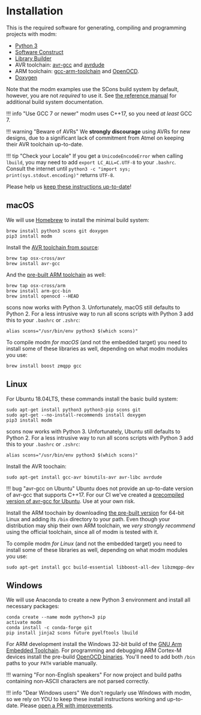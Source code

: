 # Installation

This is the required software for generating, compiling and programming projects
with modm:

- [Python 3](http://www.python.org/)
- [Software Construct](http://www.scons.org/)
- [Library Builder][lbuild]
- AVR toolchain: [avr-gcc][] and [avrdude][]
- ARM toolchain: [gcc-arm-toolchain][] and [OpenOCD][].
- [Doxygen](http://www.doxygen.nl)

Note that the modm examples use the SCons build system by default, however,
you are not *required* to use it. See [the reference manual](../../reference/build-systems) for
additional build system documentation.

!!! info "Use GCC 7 or newer"
	modm uses C++17, so you need *at least* GCC 7.

!!! warning "Beware of AVRs"
	We **strongly discourage** using AVRs for new designs, due to a significant
	lack of commitment from Atmel on keeping their AVR toolchain up-to-date.

!!! tip "Check your Locale"
	If you get a `UnicodeEncodeError` when calling `lbuild`, you may need to add
	`export LC_ALL=C.UTF-8` to your `.bashrc`. Consult the internet until
	`python3 -c "import sys; print(sys.stdout.encoding)"` returns `UTF-8`.

Please help us [keep these instructions up-to-date][contribute]!


## macOS

We will use [Homebrew](http://brew.sh/) to install the minimal build system:

	brew install python3 scons git doxygen
	pip3 install modm

Install the [AVR toolchain from source](https://github.com/osx-cross/homebrew-avr):

	brew tap osx-cross/avr
	brew install avr-gcc

And the [pre-built ARM toolchain](https://github.com/osx-cross/homebrew-arm) as
well:

	brew tap osx-cross/arm
	brew install arm-gcc-bin
	brew install openocd --HEAD

scons now works with Python 3. Unfortunately, macOS still defaults to Python 2.
For a less intrusive way to run all scons scripts with Python 3 add this to your
`.bashrc` or `.zshrc`:

	alias scons="/usr/bin/env python3 $(which scons)"

To compile modm *for macOS* (and not the embedded target) you need to install
some of these libraries as well, depending on what modm modules you use:

	brew install boost zmqpp gcc


## Linux

For Ubuntu 18.04LTS, these commands install the basic build system:

	sudo apt-get install python3 python3-pip scons git
	sudo apt-get --no-install-recommends install doxygen
	pip3 install modm

scons now works with Python 3. Unfortunately, Ubuntu still defaults to Python 2.
For a less intrusive way to run all scons scripts with Python 3 add this to your
`.bashrc` or `.zshrc`:

	alias scons="/usr/bin/env python3 $(which scons)"

Install the AVR toochain:

	sudo apt-get install gcc-avr binutils-avr avr-libc avrdude

!!! bug "avr-gcc on Ubuntu"
	Ubuntu does not provide an up-to-date version of avr-gcc that supports C++17.
	For our CI we've created a [precompiled version of avr-gcc for Ubuntu][avr-gcc-latest].
	Use at your own risk.

Install the ARM toochain by downloading [the pre-built version][gcc-arm-toolchain]
for 64-bit Linux and adding its `/bin` directory to your path.
Even though your distribution may ship their own ARM toolchain, we *very strongly
recommend* using the official toolchain, since all of modm is tested with it.

To compile modm *for Linux* (and not the embedded target) you need to install
some of these libraries as well, depending on what modm modules you use:

	sudo apt-get install gcc build-essential libboost-all-dev libzmqpp-dev


## Windows

We will use Anaconda to create a new Python 3 environment and install all
necessary packages:

    conda create --name modm python=3 pip
    activate modm
    conda install -c conda-forge git
    pip install jinja2 scons future pyelftools lbuild

For ARM development install the Windows 32-bit build of the [GNU Arm Embedded
Toolchain][gcc-arm-toolchain]. For programming and debugging ARM Cortex-M
devices install the pre-build [OpenOCD binaries](http://gnutoolchains.com/arm-eabi/openocd/).
You'll need to add both `/bin` paths to your `PATH` variable manually.

!!! warning "For non-English speakers"
	For now project and build paths containing non-ASCII characters are not parsed correctly.

!!! info "Dear Windows users"
	We don't regularly use Windows with modm, so we rely on YOU to keep these install instructions
	working and up-to-date. Please [open a PR with improvements][contribute].


[contribute]: https://github.com/modm-io/modm/blob/develop/CONTRIBUTING.md
[examples]: https://github.com/modm-io/modm/tree/develop/examples
[gcc-arm-toolchain]: https://developer.arm.com/open-source/gnu-toolchain/gnu-rm/downloads
[openocd]: http://openocd.org
[avr-gcc]: http://www.nongnu.org/avr-libc
[avrdude]: http://www.nongnu.org/avrdude
[lbuild]: https://github.com/modm-io/lbuild
[avr-gcc-latest]: https://github.com/salkinium/docker-avr-gcc/releases
